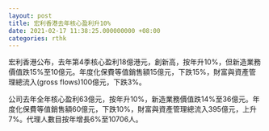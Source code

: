 ```yaml
---
layout: post
title: 宏利香港去年核心盈利升10%
date: 2021-02-17 11:38:25.000000000 +08:00
categories: rthk
---
```


宏利香港公布，去年第4季核心盈利18億港元，創新高，按年升10%，但新造業務價值跌15%至10億元。年度化保費等值銷售額15億元，下跌15%，財富與資產管理總流入(gross flows)100億元，下跌3%。

公司去年全年核心盈利63億元，按年升10%，新造業務價值跌14%至36億元。年度化保費等值銷售額60億元，下跌10%，財富與資產管理總流入395億元，上升7%。代理人數目按年增長6%至10706人。
